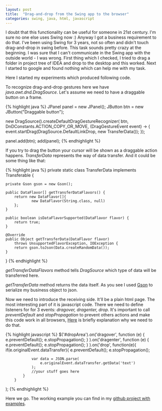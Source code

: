 ```yaml
---
layout: post
title:  "Drag-and-drop from the Swing app to the browser"
categories: swing, java, html, javascript
---
```

I doubt that this functionality can be useful for someone in 21st century. I'm sure no one else uses Swing now :) Anyway I got a business requirement to do that. 
I've been using Swing for 3 years, not so often and didn't touch drag-and-drop in swing before. This task sounds pretty crazy at the beginning. I was sure that 
I can't communicate in the Swing app with the outside world - I was wrong. First thing which I checked, I tried to drag a folder in project tree of IDEA and 
 drop to the desktop and this worked. Next I started to google and found nothing which can help me with my task.
 
Here I started my experiments which produced following code.

To recognize drag-and-drop gestures here we have *java.awt.dnd.DragSource*. Let's assume we need to have a draggable button on a frame.

{% highlight java %}
JPanel panel = new JPanel();
JButton btn = new JButton("Draggable button");

new DragSource().createDefaultDragGestureRecognizer(
    btn,
    DnDConstants.ACTION_COPY_OR_MOVE,
    (DragGestureEvent event) -> {
        event.startDrag(DragSource.DefaultLinkDrop, new TransferData());
    });

panel.add(btn);
add(panel);
{% endhighlight %}

If you try to drag the button your cursor will be shown as a draggable action happens. *TransferData* represents the way of data transfer. And it could be
some thing like that:

{% highlight java %}
private static class TransferData implements Transferable {

    private Gson gson = new Gson();

    public DataFlavor[] getTransferDataFlavors() {
        return new DataFlavor[]{
                new DataFlavor(String.class, null)
        };
    }

    public boolean isDataFlavorSupported(DataFlavor flavor) {
        return true;
    }

    @Override
    public Object getTransferData(DataFlavor flavor) 
        throws UnsupportedFlavorException, IOException {
        return gson.toJson(Data.createRandomData());
    }
}
{% endhighlight %}

*getTransferDataFlavors* method tells *DragSource* which type of data will be transferred here.

*getTransferData* method returns the data itself. As you see I used [Gson](https://code.google.com/p/google-gson/) to serialize my business object to json.

Now we need to introduce the receiving side. It'll be a plain html page. The most interesting part of it is javascript code. 
There we need to define listeners for for 3 events: *dragover, dragenter, drop*. It's important to call *preventDefault* and *stopPropagation* to prevent 
others actions and make this code work in all browsers, [Here](http://stackoverflow.com/questions/20354439/html5-drag-drop-e-stoppropagation) is briefly explanation why we need to do that.

{% highlight javascript %}
$('#dropArea').on('dragover',
        function (e) {
            e.preventDefault();
            e.stopPropagation();
        }
).on('dragenter',
        function (e) {
            e.preventDefault();
            e.stopPropagation();
        }
).on('drop',
        function(e){
            if(e.originalEvent.dataTransfer){
                e.preventDefault();
                e.stopPropagation();
                
                var data = JSON.parse(
                    e.originalEvent.dataTransfer.getData('text')
                );
                //your stuff goes here
            }
        }
);
{% endhighlight %}

Here we go. The working example you can find in my [github project with examples](https://github.com/dimafeng/dimafeng-examples/tree/master/drag-and-drop). 
